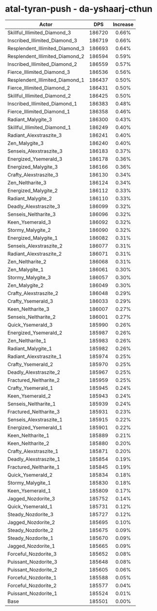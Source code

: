 # atal-tyran-push - da-yshaarj-cthun
| Actor | DPS | Increase |
|---|:---:|:---:|
|Skillful_Illimited_Diamond_3|186720|0.66%|
|Inscribed_Illimited_Diamond_3|186719|0.66%|
|Resplendent_Illimited_Diamond_3|186693|0.64%|
|Resplendent_Illimited_Diamond_2|186594|0.59%|
|Inscribed_Illimited_Diamond_2|186559|0.57%|
|Fierce_Illimited_Diamond_3|186536|0.56%|
|Resplendent_Illimited_Diamond_1|186437|0.50%|
|Fierce_Illimited_Diamond_2|186431|0.50%|
|Skillful_Illimited_Diamond_2|186425|0.50%|
|Inscribed_Illimited_Diamond_1|186383|0.48%|
|Fierce_Illimited_Diamond_1|186358|0.46%|
|Radiant_Malygite_3|186300|0.43%|
|Skillful_Illimited_Diamond_1|186249|0.40%|
|Radiant_Alexstraszite_3|186241|0.40%|
|Zen_Malygite_3|186240|0.40%|
|Senseis_Alexstraszite_3|186183|0.37%|
|Energized_Ysemerald_3|186178|0.36%|
|Energized_Malygite_3|186166|0.36%|
|Crafty_Alexstraszite_3|186130|0.34%|
|Zen_Neltharite_3|186124|0.34%|
|Energized_Malygite_2|186112|0.33%|
|Radiant_Malygite_2|186110|0.33%|
|Deadly_Alexstraszite_3|186099|0.32%|
|Senseis_Neltharite_3|186096|0.32%|
|Keen_Ysemerald_3|186092|0.32%|
|Stormy_Malygite_2|186090|0.32%|
|Energized_Malygite_1|186082|0.31%|
|Senseis_Alexstraszite_2|186077|0.31%|
|Radiant_Alexstraszite_2|186071|0.31%|
|Zen_Neltharite_2|186068|0.31%|
|Zen_Malygite_1|186061|0.30%|
|Stormy_Malygite_3|186057|0.30%|
|Zen_Malygite_2|186049|0.30%|
|Crafty_Alexstraszite_2|186048|0.29%|
|Crafty_Ysemerald_3|186033|0.29%|
|Keen_Neltharite_3|186007|0.27%|
|Senseis_Neltharite_2|186001|0.27%|
|Quick_Ysemerald_3|185990|0.26%|
|Energized_Ysemerald_2|185987|0.26%|
|Zen_Neltharite_1|185983|0.26%|
|Radiant_Malygite_1|185982|0.26%|
|Radiant_Alexstraszite_1|185974|0.25%|
|Crafty_Ysemerald_2|185970|0.25%|
|Deadly_Alexstraszite_2|185967|0.25%|
|Fractured_Neltharite_2|185959|0.25%|
|Crafty_Ysemerald_1|185945|0.24%|
|Keen_Ysemerald_2|185943|0.24%|
|Senseis_Neltharite_1|185939|0.24%|
|Fractured_Neltharite_3|185931|0.23%|
|Senseis_Alexstraszite_1|185915|0.22%|
|Energized_Ysemerald_1|185901|0.22%|
|Keen_Neltharite_1|185889|0.21%|
|Keen_Neltharite_2|185880|0.20%|
|Crafty_Alexstraszite_1|185871|0.20%|
|Deadly_Alexstraszite_1|185854|0.19%|
|Fractured_Neltharite_1|185845|0.19%|
|Quick_Ysemerald_2|185834|0.18%|
|Stormy_Malygite_1|185830|0.18%|
|Keen_Ysemerald_1|185809|0.17%|
|Jagged_Nozdorite_3|185752|0.14%|
|Quick_Ysemerald_1|185731|0.12%|
|Steady_Nozdorite_3|185727|0.12%|
|Jagged_Nozdorite_2|185695|0.10%|
|Steady_Nozdorite_2|185675|0.09%|
|Steady_Nozdorite_1|185670|0.09%|
|Jagged_Nozdorite_1|185665|0.09%|
|Forceful_Nozdorite_3|185652|0.08%|
|Puissant_Nozdorite_3|185648|0.08%|
|Puissant_Nozdorite_2|185605|0.06%|
|Forceful_Nozdorite_1|185588|0.05%|
|Forceful_Nozdorite_2|185577|0.04%|
|Puissant_Nozdorite_1|185524|0.01%|
|Base|185501|0.00%|
